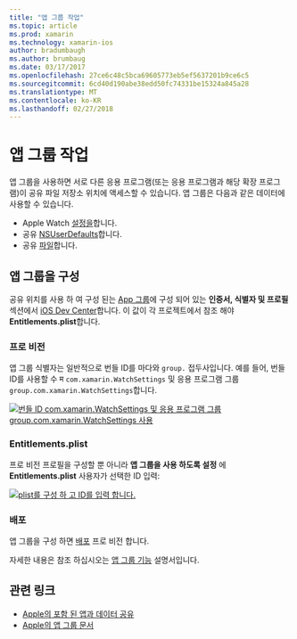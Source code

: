 ```yaml
---
title: "앱 그룹 작업"
ms.topic: article
ms.prod: xamarin
ms.technology: xamarin-ios
author: bradumbaugh
ms.author: brumbaug
ms.date: 03/17/2017
ms.openlocfilehash: 27ce6c48c5bca69605773eb5ef5637201b9ce6c5
ms.sourcegitcommit: 6cd40d190abe38edd50fc74331be15324a845a28
ms.translationtype: MT
ms.contentlocale: ko-KR
ms.lasthandoff: 02/27/2018
---
```

# <a name="working-with-app-groups"></a>앱 그룹 작업


앱 그룹을 사용하면 서로 다른 응용 프로그램(또는 응용 프로그램과 해당 확장 프로그램)이 공유 파일 저장소 위치에 액세스할 수 있습니다. 앱 그룹은 다음과 같은 데이터에 사용할 수 있습니다.

- Apple Watch [설정을](~/ios/watchos/app-fundamentals/settings.md)합니다.
- 공유 [NSUserDefaults](~/ios/watchos/app-fundamentals/parent-app.md#nsuserdefaults)합니다.
- 공유 [파일](~/ios/watchos/app-fundamentals/parent-app.md#files)합니다.

## <a name="configure-an-app-group"></a>앱 그룹을 구성

공유 위치를 사용 하 여 구성 된는 [App 그룹](https://developer.apple.com/library/ios/documentation/Miscellaneous/Reference/EntitlementKeyReference/Chapters/EnablingAppSandbox.html#//apple_ref/doc/uid/TP40011195-CH4-SW19)에 구성 되어 있는 **인증서, 식별자 및 프로필** 섹션에서 [iOS Dev Center](https://developer.apple.com/devcenter/ios/)합니다. 이 값이 각 프로젝트에서 참조 해야 **Entitlements.plist**합니다.

### <a name="provisioning"></a>프로 비전

앱 그룹 식별자는 일반적으로 번들 ID를 마다와 `group.` 접두사입니다. 예를 들어, 번들 ID를 사용할 수 म `com.xamarin.WatchSettings` 및 응용 프로그램 그룹 `group.com.xamarin.WatchSettings`합니다.

[ ![](app-groups-images/app-group-sml.png "번들 ID com.xamarin.WatchSettings 및 응용 프로그램 그룹 group.com.xamarin.WatchSettings 사용")](app-groups-images/app-group.png)

### <a name="entitlementsplist"></a>Entitlements.plist

프로 비전 프로필을 구성할 뿐 아니라 **앱 그룹을 사용 하도록 설정** 에 **Entitlements.plist** 사용자가 선택한 ID 입력:

[ ![](app-groups-images/entitlements-sml.png "plist를 구성 하 고 ID를 입력 합니다.")](app-groups-images/entitlements.png)


### <a name="deployment"></a>배포

앱 그룹을 구성 하면 [배포](~/ios/watchos/deploy-test/index.md#app-groups) 프로 비전 합니다.


자세한 내용은 참조 하십시오는 [앱 그룹 기능](~/ios/deploy-test/provisioning/capabilities/app-groups-capabilities.md) 설명서입니다.


## <a name="related-links"></a>관련 링크

- [Apple의 포함 된 앱과 데이터 공유](https://developer.apple.com/library/ios/documentation/General/Conceptual/ExtensibilityPG/ExtensionScenarios.html)
- [Apple의 앱 그룹 문서](https://developer.apple.com/library/ios/documentation/Miscellaneous/Reference/EntitlementKeyReference/Chapters/EnablingAppSandbox.html#//apple_ref/doc/uid/TP40011195-CH4-SW19)
